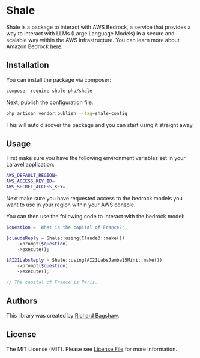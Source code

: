 # Shale

Shale is a package to interact with AWS Bedrock, a service that provides a way to interact with LLMs (Large Language Models) in a secure and scalable way within the AWS infrastructure. You can learn more about Amazon Bedrock [here](https://aws.amazon.com/bedrock/).

## Installation 

You can install the package via composer:

```bash
composer require shale-php/shale
```

Next, publish the configuration file:

```bash
php artisan vendor:publish --tag=shale-config
```

This will auto discover the package and you can start using it straight away.

## Usage

First make sure you have the following environment variables set in your Laravel application:

```bash
AWS_DEFAULT_REGION=
AWS_ACCESS_KEY_ID=
AWS_SECRET_ACCESS_KEY=
```

Next make sure you have requested access to the bedrock models you want to use in your region within your AWS console.

You can then use the following code to interact with the bedrock model:

```php
$question = 'What is the capital of France?';

$claudeReply = Shale::using(Claude3::make())
    ->prompt($question)
    ->execute();

$AI21LabsReply = Shale::using(AI21LabsJamba15Mini::make())
    ->prompt($question)
    ->execute();

// The capital of France is Paris.
```

## Authors

This library was created by [Richard Bagshaw](https://www.richardbagshaw.co.uk).

## License

The MIT License (MIT). Please see [License File](LICENSE) for more information.

